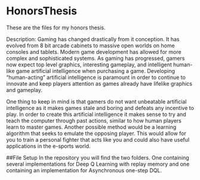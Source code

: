# HonorsThesis
These are the files for my honors thesis.

Description:
Gaming has changed drastically from it conception. It has evolved from 8 bit arcade cabinets to massive open worlds on home 
consoles and tablets. Modern game development has allowed for more complex and sophisticated systems. As gaming has progressed,
gamers now expect top level graphics, interesting gameplay, and intelligent human-like game artificial intelligence when 
purchasing a game. Developing “human-acting” artificial intelligence is paramount in order to continue to innovate and keep 
players attention as games already have lifelike graphics and gameplay. 

One thing to keep in mind is that gamers do not want unbeatable artificial intelligence as it makes games stale and boring and 
defeats any incentive to play.  In order to create this artificial intelligence it makes sense to try and teach the computer 
through past actions, similar to how human players learn to master games. Another possible method would be a learning algorithm
that seeks to emulate the opposing player. This would allow for you to train a personal fighter that acts like you and could 
also have useful applications in the e-sports world.  

##File Setup
In the repository you will find the two folders. One containing several
implementations for Deep Q Learning with replay memory and one 
containing an implementation for Asynchronous one-step DQL.